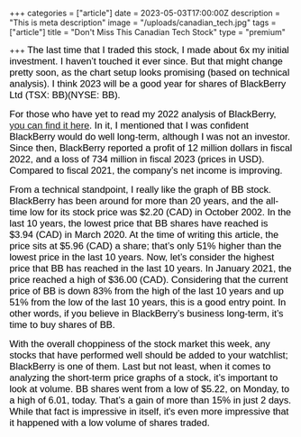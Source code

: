 +++
categories = ["article"]
date = 2023-05-03T17:00:00Z
description = "This is meta description"
image = "/uploads/canadian_tech.jpg"
tags = ["article"]
title = "Don't Miss This Canadian Tech Stock"
type = "premium"

+++
<span style="color:black"><span style="font-family:Arial; font-size:1.2em;">The last time that I traded this stock, I made about 6x my initial investment. I haven’t touched it ever since. But that might change pretty soon, as the chart setup looks promising (based on technical analysis). I think 2023 will be a good year for shares of BlackBerry Ltd (TSX: BB)(NYSE: BB).</span></span>

<span style="color:black"><span style="font-family:Arial; font-size:1.2em;">For those who have yet to read my 2022 analysis of BlackBerry, [you can find it here](https://www.logiquants.ca/blog/7-22-22-blackberry-of-the-future/). In it, I mentioned that I was confident BlackBerry would do well long-term, although I was not an investor. Since then, BlackBerry reported a profit of 12 million dollars in fiscal 2022, and a loss of 734 million in fiscal 2023 (prices in USD). Compared to fiscal 2021, the company’s net income is improving.</span></span>

<span style="color:black"><span style="font-family:Arial; font-size:1.2em;">From a technical standpoint, I really like the graph of BB stock. BlackBerry has been around for more than 20 years, and the all-time low for its stock price was $2.20 (CAD) in October 2002. In the last 10 years, the lowest price that BB shares have reached is $3.94 (CAD) in March 2020. At the time of writing this article, the price sits at $5.96 (CAD) a share; that’s only 51% higher than the lowest price in the last 10 years. Now, let’s consider the highest price that BB has reached in the last 10 years. In January 2021, the price reached a high of $36.00 (CAD). Considering that the current price of BB is down 83% from the high of the last 10 years and up 51% from the low of the last 10 years, this is a good entry point. In other words, if you believe in BlackBerry’s business long-term, it’s time to buy shares of BB.</span></span>

<span style="color:black"><span style="font-family:Arial; font-size:1.2em;">With the overall choppiness of the stock market this week, any stocks that have performed well should be added to your watchlist; BlackBerry is one of them. Last but not least, when it comes to analyzing the short-term price graphs of a stock, it’s important to look at volume. BB shares went from a low of $5.22, on Monday, to a high of 6.01, today. That’s a gain of more than 15% in just 2 days. While that fact is impressive in itself, it's even more impressive that it happened with a low volume of shares traded.</span></span>
